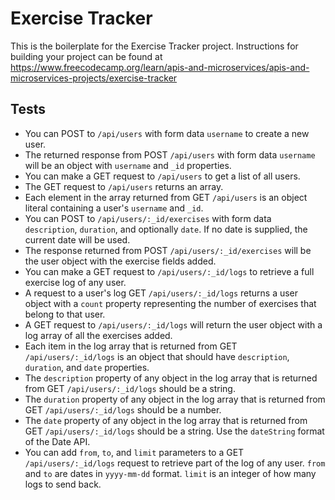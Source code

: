 # Exercise Tracker

This is the boilerplate for the Exercise Tracker project. Instructions for building your project can be found at https://www.freecodecamp.org/learn/apis-and-microservices/apis-and-microservices-projects/exercise-tracker

## Tests
- You can POST to `/api/users` with form data `username` to create a new user.
- The returned response from POST `/api/users` with form data `username` will be an object with `username` and `_id` properties.
- You can make a GET request to `/api/users` to get a list of all users.
- The GET request to `/api/users` returns an array.
- Each element in the array returned from GET `/api/users` is an object literal containing a user's `username` and `_id`.
- You can POST to `/api/users/:_id/exercises` with form data `description`, `duration`, and optionally `date`. If no date is supplied, the current date will be used.
- The response returned from POST `/api/users/:_id/exercises` will be the user object with the exercise fields added.
- You can make a GET request to `/api/users/:_id/logs` to retrieve a full exercise log of any user.
- A request to a user's log GET `/api/users/:_id/logs` returns a user object with a `count` property representing the number of exercises that belong to that user.
- A GET request to `/api/users/:_id/logs` will return the user object with a log array of all the exercises added.
- Each item in the log array that is returned from GET `/api/users/:_id/logs` is an object that should have `description`, `duration`, and `date` properties.
- The `description` property of any object in the log array that is returned from GET `/api/users/:_id/logs` should be a string.
- The `duration` property of any object in the log array that is returned from GET `/api/users/:_id/logs` should be a number.
- The `date` property of any object in the log array that is returned from GET `/api/users/:_id/logs` should be a string. Use the `dateString` format of the Date API.
- You can add `from`, `to`, and `limit` parameters to a GET `/api/users/:_id/logs` request to retrieve part of the log of any user. `from` and `to` are dates in `yyyy-mm-dd` format. `limit` is an integer of how many logs to send back.